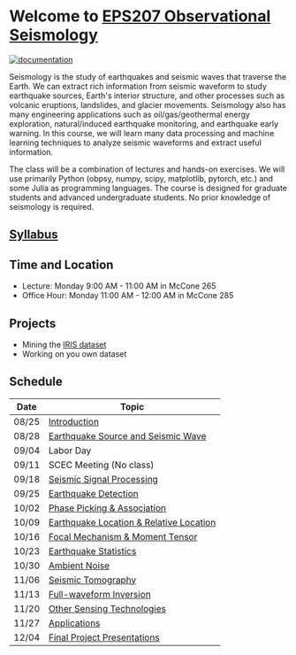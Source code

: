 # Welcome to [EPS207 Observational Seismology](https://ai4eps.github.io/EPS207_Observational_Seismology/)
[![documentation](https://github.com/ai4eps/EPS207_Observational_Seismology/actions/workflows/docs.yml/badge.svg)](https://ai4eps.github.io/EPS207_Observational_Seismology/)

Seismology is the study of earthquakes and seismic waves that traverse the Earth. We can extract rich information from seismic waveform to study earthquake sources, Earth's interior structure, and other processes such as volcanic eruptions, landslides, and glacier movements. Seismology also has many engineering applications such as oil/gas/geothermal energy exploration, natural/induced earthquake monitoring, and earthquake early warning.
In this course, we will learn many data processing and machine learning techniques to analyze seismic waveforms and extract useful information.

The class will be a combination of lectures and hands-on exercises. We will use primarily Python (obpsy, numpy, scipy, matplotlib, pytorch, etc.) and some Julia as programming languages. The course is designed for graduate students and advanced undergraduate students. No prior knowledge of seismology is required.

## [Syllabus](syllabus.md)

## Time and Location
- Lecture: Monday 9:00 AM - 11:00 AM in McCone 265
- Office Hour: Monday 11:00 AM - 12:00 AM in McCone 285

## Projects
- Mining the [IRIS dataset](http://ds.iris.edu/gmap/#starttime=2023-01-01&network=*&datacenter=IRISDMC&plates=on&planet=earth)
- Working on you own dataset

## Schedule

| Date | Topic |
| --- | --- |
| 08/25 | [Introduction](https://ai4eps.github.io/EPS207_Observational_Seismology/lectures/00_introduction.html) |
| 08/28 | [Earthquake Source and Seismic Wave](https://ai4eps.github.io/EPS207_Observational_Seismology/lectures/01_source_and_wave.html) |
| 09/04 | Labor Day |
| 09/11 | SCEC Meeting (No class) |
| 09/18 | [Seismic Signal Processing](https://ai4eps.github.io/EPS207_Observational_Seismology/lectures/02_signal_processing.html) |
| 09/25 | [Earthquake Detection](https://ai4eps.github.io/EPS207_Observational_Seismology/lectures/03_earthquake_detection.html) |
| 10/02 | [Phase Picking & Association]() |
| 10/09 | [Earthquake Location & Relative Location]() |
| 10/16 | [Focal Mechanism & Moment Tensor]() |
| 10/23 | [Earthquake Statistics]() |
| 10/30 | [Ambient Noise]() |
| 11/06 | [Seismic Tomography]() |
| 11/13 | [Full-waveform Inversion]() |
| 11/20 | [Other Sensing Technologies]() |
| 11/27 | [Applications]() |
| 12/04 | [Final Project Presentations]() |
